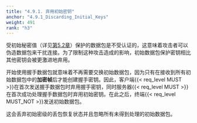 ```yaml
---
title: "4.9.1. 弃用初始密钥"
anchor: "4.9.1_Discarding_Initial_Keys"
weight: 491
rank: "h3"
---
```


受初始秘密值（详见[第5.2章](#5.2_Initial_Secrets)）保护的数据包是不受认证的，这意味着攻击者可以伪造数据包来干扰连接。为了限制这种攻击造成的影响，初始数据包保护密钥相比其他密钥会被更激进地弃用。

开始使用握手数据包就意味着不再需要交换初始数据包，因为只有在接收到所有初始数据包中的**加密帧**后才能创建握手密钥。因此，客户端{{< req_level MUST >}}在首次发送握手数据包时弃用握手密钥，同时服务器{{< req_level MUST >}}在首次成功处理握手数据包时弃用初始密钥。在此之后，终端{{< req_level MUST_NOT >}}发送初始数据包。

这会丢弃初始密级的丢包恢复状态并且忽略所有未得到处理的初始数据包。
